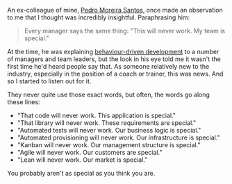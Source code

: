 An ex-colleague of mine, [Pedro Moreira Santos][@pedromsantos], once made an observation to me that I thought was incredibly insightful. Paraphrasing him:

> Every manager says the same thing: "This will never work. My team is special."

At the time, he was explaining [behaviour-driven development][Behavior-driven development] to a number of managers and team leaders, but the look in his eye told me it wasn't the first time he'd heard people say that. As someone relatively new to the industry, especially in the position of a coach or trainer, this was news. And so I started to listen out for it.

They never quite use those exact words, but often, the words go along these lines:

  * "That code will never work. This application is special."
  * "That library will never work. These requirements are special."
  * "Automated tests will never work. Our business logic is special."
  * "Automated provisioning will never work. Our infrastructure is special."
  * "Kanban will never work. Our management structure is special."
  * "Agile will never work. Our customers are special."
  * "Lean will never work. Our market is special."

You probably aren't as special as you think you are.

[@pedromsantos]: https://twitter.com/pedromsantos
[Behavior-driven development]: https://en.wikipedia.org/wiki/Behavior-driven_development
